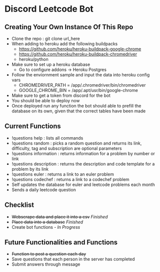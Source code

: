 # Discord Leetcode Bot
## Creating Your Own Instance Of This Repo
* Clone the repo : git clone url_here
* When adding to heroku add the following buildpacks
    - https://github.com/heroku/heroku-buildpack-google-chrome
    - https://github.com/heroku/heroku-buildpack-chromedriver
    - heroku/python
* Make sure to set up a heroku database
    - Go to configure addons -> Heroku Postgres
* Follow the enviornment sample and input the data into heroku config vars
    - CHROMEDRIVER_PATH = /app/.chromedriver/bin/chromedriver
    - GOOGLE_CHROME_BIN = /app/.apt/usr/bin/google-chrome
* Make sure to get a token from discord for the bot
* You should be able to deploy now
* Once deployed run any function the bot should able to prefill the database on its own, given that the correct tables have been made

## Current Functions
* !questions help : lists all commands
* !questions random <difficulty> <tag> : picks a random question and returns its link, difficulty, tag and subscription are optional parameters
* !questions information <identifier> : returns information for a problem by number or link
* !questions description <link> : returns the description and code template for a problem by its link
* !questions euler : returns a link to an euler problem
* !questions codechef : returns a link to a codechef problem
* Self updates the database for euler and leetcode problems each month
* Sends a daily leetcode question

## Checklist
* ~~Webscrape data and place it into a csv~~ _Finished_
* ~~Place data into a database~~ _Finished_
* Create bot functions - _In Progress_

## Future Functionalities and Functions
* ~~Function to post a question each day~~ 
* Save questions that each person in the server has completed
* Submit answers through message

